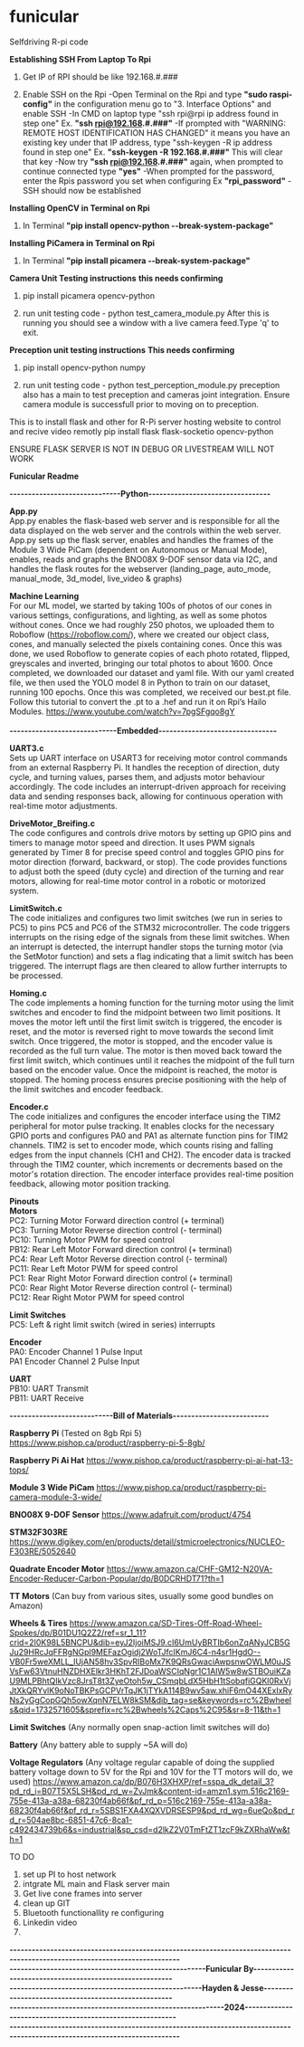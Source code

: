 # funicular
Selfdriving R-pi code


**Establishing SSH From Laptop To Rpi**
1. Get IP of RPI should be like 192.168.#.###

2. Enable SSH on the Rpi
   -Open Terminal on the Rpi and type **"sudo raspi-config"** in the configuration menu go to "3. Interface      Options" and enable SSH
   -In CMD on laptop type "ssh rpi@rpi ip address found in step one" Ex. **"ssh rpi@192.168.#.###"**
   -If prompted with "WARNING: REMOTE HOST IDENTIFICATION HAS CHANGED" it means you have an existing key under that IP address, type "ssh-keygen -R ip address found in step one" Ex. **"ssh-keygen -R 192.168.#.###"** This will clear that key
   -Now try **"ssh rpi@192.168.#.###"** again, when prompted to continue connected type **"yes"**
   -When prompted for the password, enter the Rpis password you set when configuring Ex **"rpi_password"**
   -SSH should now be established

**Installing OpenCV in Terminal on Rpi**
1. In Terminal **"pip install opencv-python --break-system-package"**

**Installing PiCamera in Terminal on Rpi**
1. In Terminal **"pip install picamera --break-system-package"**


**Camera Unit Testing instructions**
**this needs confirming**
1. pip install picamera opencv-python

2. run unit testing code - python test_camera_module.py
After this is running you should see a window with a live camera feed.Type 'q' to exit.


**Preception unit testing instructions**
**This needs confirming**
1. pip install opencv-python numpy

2. run unit testing code - python test_perception_module.py
preception also has a main to test preception and cameras joint integration. Ensure camera module is successfull prior to moving on to preception.

This is to install flask and other for R-Pi server hosting website to control and recive video remotly
pip install flask flask-socketio opencv-python


ENSURE FLASK SERVER IS NOT IN DEBUG OR LIVESTREAM WILL NOT WORK

**Funicular Readme**

**------------------------------Python---------------------------------**

**App.py**<br>
App.py enables the flask-based web server and is responsible for all the data displayed on the web server and the controls within the web server. App.py sets up the flask server, enables and handles the frames of the Module 3 Wide PiCam (dependent on Autonomous or Manual Mode), enables, reads and graphs the BNO08X 9-DOF sensor data via I2C, and handles the flask routes for the webserver (landing_page, auto_mode, manual_mode, 3d_model, live_video & graphs)


**Machine Learning**<br>
For our ML model, we started by taking 100s of photos of our cones in various settings, configurations, and lighting, as well as some photos without cones. Once we had roughly 250 photos, we uploaded them to Roboflow (https://roboflow.com/), where we created our object class, cones, and manually selected the pixels containing cones. Once this was done, we used Roboflow to generate copies of each photo rotated, flipped, greyscales and inverted, bringing our total photos to about 1600. Once completed, we downloaded our dataset and yaml file. With our yaml created file, we then used the YOLO model 8 in Python to train on our dataset, running 100 epochs. Once this was completed, we received our best.pt file. Follow this tutorial to convert the .pt to a .hef and run it on Rpi’s Hailo Modules. https://www.youtube.com/watch?v=7pgSFgqo8gY
<br>
<br>
**-----------------------------Embedded--------------------------------**

**UART3.c**<br>
Sets up UART interface on USART3 for receiving motor control commands from an external Raspberry Pi. It handles the reception of direction, duty cycle, and turning values, parses them, and adjusts motor behaviour accordingly. The code includes an interrupt-driven approach for receiving data and sending responses back, allowing for continuous operation with real-time motor adjustments.

**DriveMotor_Breifing.c**<br>
The code configures and controls drive motors by setting up GPIO pins and timers to manage motor speed and direction. It uses PWM signals generated by Timer 8 for precise speed control and toggles GPIO pins for motor direction (forward, backward, or stop). The code provides functions to adjust both the speed (duty cycle) and direction of the turning and rear motors, allowing for real-time motor control in a robotic or motorized system.

**LimitSwitch.c**<br>
The code initializes and configures two limit switches (we run in series to PC5) to pins PC5 and PC6 of the STM32 microcontroller. The code triggers interrupts on the rising edge of the signals from these limit switches. When an interrupt is detected, the interrupt handler stops the turning motor (via the SetMotor function) and sets a flag indicating that a limit switch has been triggered. The interrupt flags are then cleared to allow further interrupts to be processed.

**Homing.c**<br>
The code implements a homing function for the turning motor using the limit switches and encoder to find the midpoint between two limit positions. It moves the motor left until the first limit switch is triggered, the encoder is reset, and the motor is reversed right to move towards the second limit switch. Once triggered, the motor is stopped, and the encoder value is recorded as the full turn value. The motor is then moved back toward the first limit switch, which continues until it reaches the midpoint of the full turn based on the encoder value. Once the midpoint is reached, the motor is stopped. The homing process ensures precise positioning with the help of the limit switches and encoder feedback.

**Encoder.c**<br>
The code initializes and configures the encoder interface using the TIM2 peripheral for motor pulse tracking. It enables clocks for the necessary GPIO ports and configures PA0 and PA1 as alternate function pins for TIM2 channels. TIM2 is set to encoder mode, which counts rising and falling edges from the input channels (CH1 and CH2). The encoder data is tracked through the TIM2 counter, which increments or decrements based on the motor's rotation direction. The encoder interface provides real-time position feedback, allowing motor position tracking.

**Pinouts**<br>
**Motors**<br>
PC2: Turning Motor Forward direction control (+ terminal)<br>
PC3: Turning Motor Reverse direction control (- terminal)<br>
PC10: Turning Motor PWM for speed control<br>
PB12: Rear Left Motor Forward direction control (+ terminal)<br>
PC4: Rear Left Motor Reverse direction control (- terminal)<br>
PC11: Rear Left Motor PWM for speed control<br>
PC1: Rear Right Motor Forward direction control (+ terminal)<br>
PC0: Rear Right Motor Reverse direction control (- terminal)<br>
PC12: Rear Right Motor PWM for speed control<br>

**Limit Switches**<br>
PC5: Left & right limit switch (wired in series) interrupts<br>

**Encoder**<br>
PA0: Encoder Channel 1 Pulse Input<br>
PA1 Encoder Channel 2 Pulse Input<br>

**UART**<br>
PB10: UART Transmit<br>
PB11: UART Receive<br>



**----------------------------Bill of Materials--------------------------**

**Raspberry Pi** (Tested on 8gb Rpi 5) https://www.pishop.ca/product/raspberry-pi-5-8gb/ 

**Raspberry Pi Ai Hat** https://www.pishop.ca/product/raspberry-pi-ai-hat-13-tops/ 

**Module 3 Wide PiCam** https://www.pishop.ca/product/raspberry-pi-camera-module-3-wide/

**BNO08X 9-DOF Sensor** https://www.adafruit.com/product/4754

**STM32F303RE** https://www.digikey.com/en/products/detail/stmicroelectronics/NUCLEO-F303RE/5052640 

**Quadrate Encoder Motor** https://www.amazon.ca/CHF-GM12-N20VA-Encoder-Reducer-Carbon-Popular/dp/B0DCRHDT71?th=1

**TT Motors** (Can buy from various sites, usually some good bundles on Amazon)

**Wheels & Tires** https://www.amazon.ca/SD-Tires-Off-Road-Wheel-Spokes/dp/B01DU1Q2Z2/ref=sr_1_11?crid=2I0K98L5BNCPU&dib=eyJ2IjoiMSJ9.cI6UmUyBRTIb6onZqANyJCB5GJu29HRcJqFFRgNGpl9MEFazOgidj2WoTJfcIKmJ6C4-n4sr1HgdO--VB0Fr5weXMLL_IUjAN58hv3SpvRIBoMx7K9QRsGwaciAwpsnwOWLM0uJSVsFw63VtnuHNZDHXElkr3HKhT2FJDoaWSCIqNgr1C1AIW5w8wSTBOuiKZaU9MLPBhtQIkVzc8JrsT8t3ZyeOtoh5w_CSmqbLdX5HbH1tSobqfiGQKl0RxVjJtXkQRYvlK9oNoTBKPsGCPVrTqJK1jTYkA114B9wv5aw.xhiF6mO44XExIxRyNs2yGgCopGQh5owXqnN7ELW8kSM&dib_tag=se&keywords=rc%2Bwheels&qid=1732571605&sprefix=rc%2Bwheels%2Caps%2C95&sr=8-11&th=1

**Limit Switches** (Any normally open snap-action limit switches will do)

**Battery** (Any battery able to supply ~5A will do) 

**Voltage Regulators** (Any voltage regular capable of doing the supplied battery voltage down to 5V for the Rpi and 10V for the TT motors will do, we used) https://www.amazon.ca/dp/B076H3XHXP/ref=sspa_dk_detail_3?pd_rd_i=B07T5X5LSH&pd_rd_w=ZvJmk&content-id=amzn1.sym.516c2169-755e-413a-a38a-68230f4ab66f&pf_rd_p=516c2169-755e-413a-a38a-68230f4ab66f&pf_rd_r=5SBS1FXA4XQXVDRSESP9&pd_rd_wg=6ueQo&pd_rd_r=504ae8bc-6851-47c6-8ca1-c492434739b6&s=industrial&sp_csd=d2lkZ2V0TmFtZT1zcF9kZXRhaWw&th=1 



TO DO
1. set up PI to host network
2. intgrate ML main and Flask server main
3. Get live cone frames into server
4. clean up GIT
5. Bluetooth functionallity re configuring
6. Linkedin video
7. 


**--------------------------------------------------------------------------------------------------------------------------<br>
-----------------------------------------------------Funicular By-------------------------------------------------------<br>
----------------------------------------------------Hayden & Jesse----------------------------------------------------<br>
----------------------------------------------------------2024----------------------------------------------------------<br>
--------------------------------------------------------------------------------------------------------------------------**


